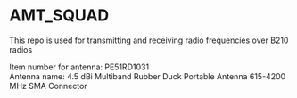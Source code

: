 # AMT_SQUAD

This repo is used for transmitting and receiving radio frequencies over B210 radios

Item number for antenna: PE51RD1031 </br>
Antenna name: 4.5 dBi Multiband Rubber Duck Portable Antenna 615-4200 MHz SMA Connector
